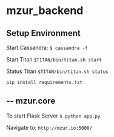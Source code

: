 mzur_backend
============

Setup Environment
---

Start Cassandra: 
`$ cassandra -f`

Start Titan
`$TITAN/bin/titan.sh start`

Status Titan
`$TITAN/bin/titan.sh status`

`pip install requirements.txt`


--
mzur.core
--
To start Flask Server
`$ python app.py`

Navigate to:
`http://mzur.io:5000/`




